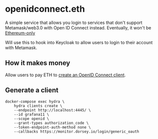 # openidconnect.eth

A simple service that allows you login to services that don't support Metamask/web3.0 with Open ID Connect instead. Eventually, it won't be [Ethereum-only](https://medium.com/metamask/metamasks-vision-for-multiple-network-support-4ffbee9ec64d)

Will use this to hook into Keycloak to allow users to login to their account with Metamask.

## How it makes money

Allow users to pay ETH to [create an OpenID Connect client](https://www.ory.sh/hydra/docs/guides/oauth2-clients/).

## Generate a client

```
docker-compose exec hydra \
    hydra clients create \
    --endpoint http://localhost:4445/ \
    --id grafana11 \
    --scope openid \
    --grant-types authorization_code \
    --token-endpoint-auth-method none \
    --callbacks https://monitor.dorsey.io/login/generic_oauth
```
